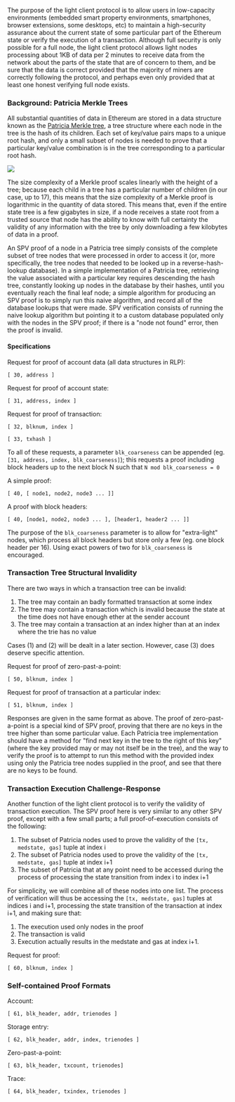 The purpose of the light client protocol is to allow users in low-capacity environments (embedded smart property environments, smartphones, browser extensions, some desktops, etc) to maintain a high-security assurance about the current state of some particular part of the Ethereum state or verify the execution of a transaction. Although full security is only possible for a full node, the light client protocol allows light nodes processing about 1KB of data per 2 minutes to receive data from the network about the parts of the state that are of concern to them, and be sure that the data is correct  provided that the majority of miners are correctly following the protocol, and perhaps even only provided that at least one honest verifying full node exists.

### Background: Patricia Merkle Trees

All substantial quantities of data in Ethereum are stored in a data structure known as the [Patricia Merkle tree](https://github.com/ethereum/wiki/wiki/%5BEnglish%5D-Patricia-Tree), a tree structure where each node in the tree is the hash of its children. Each set of key/value pairs maps to a unique root hash, and only a small subset of nodes is needed to prove that a particular key/value combination is in the tree corresponding to a particular root hash.

![](http://vitalik.ca/files/spv.png)

The size complexity of a Merkle proof scales linearly with the height of a tree; because each child in a tree has a particular number of children (in our case, up to 17), this means that the size complexity of a Merkle proof is logarithmic in the quantity of data stored. This means that, even if the entire state tree is a few gigabytes in size, if a node receives a state root from a trusted source that node has the ability to know with full certainty the validity of any information with the tree by only downloading a few kilobytes of data in a proof.

An SPV proof of a node in a Patricia tree simply consists of the complete subset of tree nodes that were processed in order to access it (or, more specifically, the tree nodes that needed to be looked up in a reverse-hash-lookup database). In a simple implementation of a Patricia tree, retrieving the value associated with a particular key requires descending the hash tree, constantly looking up nodes in the database by their hashes, until you eventually reach the final leaf node; a simple algorithm for producing an SPV proof is to simply run this naive algorithm, and record all of the database lookups that were made. SPV verification consists of running the naive lookup algorithm but pointing it to a custom database populated only with the nodes in the SPV proof; if there is a "node not found" error, then the proof is invalid. 

#### Specifications

Request for proof of account data (all data structures in RLP):

    [ 30, address ]

Request for proof of account state:

    [ 31, address, index ]

Request for proof of transaction:

    [ 32, blknum, index ]

    [ 33, txhash ]

To all of these requests, a parameter `blk_coarseness` can be appended (eg. `[31, address, index, blk_coarseness]`); this requests a proof including block headers up to the next block N such that `N mod blk_coarseness = 0`

A simple proof:

    [ 40, [ node1, node2, node3 ... ]]

A proof with block headers:

    [ 40, [node1, node2, node3 ... ], [header1, header2 ... ]]

The purpose of the `blk_coarseness` parameter is to allow for "extra-light" nodes, which process all block headers but store only a few (eg. one block header per 16). Using exact powers of two for `blk_coarseness` is encouraged.

### Transaction Tree Structural Invalidity

There are two ways in which a transaction tree can be invalid:

1. The tree may contain an badly formatted transaction at some index
2. The tree may contain a transaction which is invalid because the state at the time does not have enough ether at the sender account
3. The tree may contain a transaction at an index higher than at an index where the trie has no value

Cases (1) and (2) will be dealt in a later section. However, case (3) does deserve specific attention.

Request for proof of zero-past-a-point:

    [ 50, blknum, index ]

Request for proof of transaction at a particular index:

    [ 51, blknum, index ]

Responses are given in the same format as above. The proof of zero-past-a-point is a special kind of SPV proof, proving that there are no keys in the tree higher than some particular value. Each Patricia tree implementation should have a method for "find next key in the tree to the right of this key" (where the key provided may or may not itself be in the tree), and the way to verify the proof is to attempt to run this method with the provided index using only the Patricia tree nodes supplied in the proof, and see that there are no keys to be found.

### Transaction Execution Challenge-Response

Another function of the light client protocol is to verify the validity of transaction execution. The SPV proof here is very similar to any other SPV proof, except with a few small parts; a full proof-of-execution consists of the following:

1. The subset of Patricia nodes used to prove the validity of the `[tx, medstate, gas]` tuple at index i
2. The subset of Patricia nodes used to prove the validity of the `[tx, medstate, gas]` tuple at index i+1
3. The subset of Patricia that at any point need to be accessed during the process of processing the state transition from index i to index i+1

For simplicity, we will combine all of these nodes into one list. The process of verification will thus be accessing the `[tx, medstate, gas]` tuples at indices i and i+1, processing the state transition of the transaction at index i+1, and making sure that:

1. The execution used only nodes in the proof
2. The transaction is valid
3. Execution actually results in the medstate and gas at index i+1.

Request for proof:

    [ 60, blknum, index ]

### Self-contained Proof Formats

Account:

    [ 61, blk_header, addr, trienodes ]

Storage entry:

    [ 62, blk_header, addr, index, trienodes ]

Zero-past-a-point:

    [ 63, blk_header, txcount, trienodes]

Trace:

    [ 64, blk_header, txindex, trienodes ]